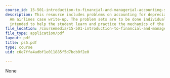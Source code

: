 ```yaml
---
course_id: 15-501-introduction-to-financial-and-managerial-accounting-spring-2004
description: This resource includes problems on accounting for depreciation, Delta-Pan
  Am airlines case write-up. The problem sets are to be done individually and are
  intended to help the student learn and practice the mechanics of the course material.
file_location: /coursemedia/15-501-introduction-to-financial-and-managerial-accounting-spring-2004/c6e7ffa4adbf1e011885f5d7bcb0f2e0_ps5.pdf
file_type: application/pdf
layout: pdf
title: ps5.pdf
type: course
uid: c6e7ffa4adbf1e011885f5d7bcb0f2e0

---
```

None